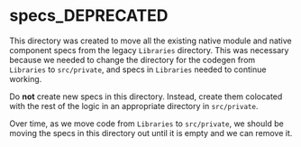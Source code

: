# specs_DEPRECATED

This directory was created to move all the existing native module and native component specs from the legacy `Libraries` directory. This was necessary because we needed to change the directory for the codegen from `Libraries` to `src/private`, and specs in `Libraries` needed to continue working.

Do **not** create new specs in this directory. Instead, create them colocated with the rest of the logic in an appropriate directory in `src/private`.

Over time, as we move code from `Libraries` to `src/private`, we should be moving the specs in this directory out until it is empty and we can remove it.
